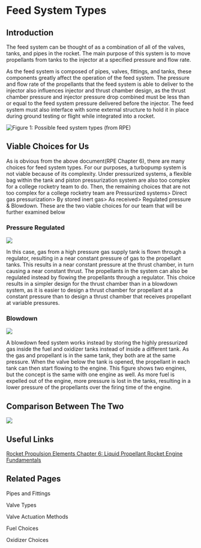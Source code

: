 # Feed System Types

## Introduction

The feed system can be thought of as a combination of all of the valves, tanks, and pipes in the rocket. The main purpose of this system is to move propellants from tanks to the injector at a specified pressure and flow rate.

As the feed system is composed of pipes, valves, fittings, and tanks, these components greatly affect the operation of the feed system. The pressure and flow rate of the propellants that the feed system is able to deliver to the injector also influences injector and thrust chamber design, as the thrust chamber pressure and injector pressure drop combined must be less than or equal to the feed system pressure delivered before the injector. The feed system must also interface with some external structure to hold it in place during ground testing or flight while integrated into a rocket.





![Figure 1: Possible feed system types (from RPE)](https://lh5.googleusercontent.com/xRLIaj5NOGDpz7xKlKoZuIWDYLMMrhdKlshXuIrdjh4ioyfHF0z-uCC04mYJo5Ctt6c8cMwBMGCsTjEq9s6MxHRupw\_DCyLkdtWatolhiS8LYKXY9GuYnXg\_cN1ts5x1-P6pLV7s)

## **Viable Choices for Us**

As is obvious from the above document(RPE Chapter 6), there are many choices for feed system types. For our purposes, a turbopump system is not viable because of its complexity. Under pressurized systems, a flexible bag within the tank and piston pressurization system are also too complex for a college rocketry team to do. Then, the remaining choices that are not too complex for a college rocketry team are Pressurized systems> Direct gas pressurization> By stored inert gas> As received> Regulated pressure & Blowdown. These are the two viable choices for our team that will be further examined below

### **Pressure Regulated**

![](https://lh5.googleusercontent.com/gba7t1XDTBA6\_KSIJABSQOasrrAKNYUOrmnRbGXrGOf4PXFzKk7xBzVB2kS-NXW02\_O2qy-xqzDmoDVUiWRS\_ezVHOsxqqsczgUxUYLeO2XzqwK4EjGjFsS2-H0aiLyD0I\_W1o-i)

In this case, gas from a high pressure gas supply tank is flown through a regulator, resulting in a near constant pressure of gas to the propellant tanks. This results in a near constant pressure at the thrust chamber, in turn causing a near constant thrust. The propellants in the system can also be regulated instead by flowing the propellants through a regulator. This choice results in a simpler design for the thrust chamber than in a blowdown system, as it is easier to design a thrust chamber for propellant at a constant pressure than to design a thrust chamber that receives propellant at variable pressures.

### **Blowdown**&#x20;

![](https://lh6.googleusercontent.com/Aml09CZW1YD1clzXyRlByOw3GybbXbr8D79Ka0uFGUNZiNLJ0oL7--CX2wCgW2Y-xe6ZfW\_NKuPJfrIsf4dcaMnOrUJWXAexx6RC6QZrIh6ZNYHbSPqVrC19p0DX4YV6QH2CmMt5)

A blowdown feed system works instead by storing the highly pressurized gas inside the fuel and oxidizer tanks instead of inside a different tank. As the gas and propellant is in the same tank, they both are at the same pressure. When the valve below the tank is opened, the propellant in each tank can then start flowing to the engine. This figure shows two engines, but the concept is the same with one engine as well. As more fuel is expelled out of the engine, more pressure is lost in the tanks, resulting in a lower pressure of the propellants over the firing time of the engine.&#x20;

## **Comparison Between The Two**

![](https://lh3.googleusercontent.com/cAIoi3sWJsx0x5uHNNdl2r7bhPjFAnspeZBRyFqTpWsg16k6\_x7yZR86Ny-MhFs84SPKE7CsgxQwNGPgP9csFT1rguBUUVQMkbcK1blM1CvsU-hM4W-39DVvBdTw6vFjQD49lFE6)

## **Useful Links**

[Rocket Propulsion Elements Chapter 6: Liquid Propellant Rocket Engine Fundamentals ](https://wodeshu.gitee.io/roprop/text00009.html#c06)

## Related Pages

Pipes and Fittings

Valve Types

Valve Actuation Methods

Fuel Choices

Oxidizer Choices

## &#x20; 
